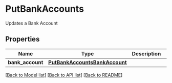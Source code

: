 # PutBankAccounts

Updates a Bank Account
## Properties
Name | Type | Description | Notes
------------ | ------------- | ------------- | -------------
**bank_account** | [**PutBankAccountsBankAccount**](PutBankAccountsBankAccount.md) |  | [optional] 

[[Back to Model list]](../README.md#documentation-for-models) [[Back to API list]](../README.md#documentation-for-api-endpoints) [[Back to README]](../README.md)


